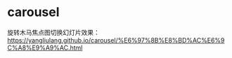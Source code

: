 # carousel
旋转木马焦点图切换幻灯片效果：https://yangliulang.github.io/carousel/%E6%97%8B%E8%BD%AC%E6%9C%A8%E9%A9%AC.html
